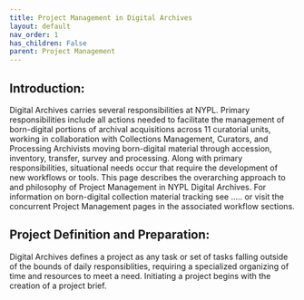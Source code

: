 ```yaml
---
title: Project Management in Digital Archives
layout: default
nav_order: 1
has_children: False
parent: Project Management
---
```


## Introduction:
Digital Archives carries several responsibilities at NYPL. Primary responsibilities include all actions needed to facilitate the management of born-digital portions of archival acquisitions across 11 curatorial units, working in collaboration with Collections Management, Curators, and Processing Archivists moving born-digital material through accession, inventory, transfer, survey and processing. Along with primary responsibilities, situational needs occur that require the development of new workflows or tools. This page describes the overarching approach to and philosophy of Project Management in NYPL Digital Archives. For information on born-digital collection material tracking see ..... or visit the concurrent Project Management pages in the associated workflow sections.

<!-- Potential List of Links to Project Management Overview Pages in different sections-->

## Project Definition and Preparation: 
Digital Archives defines a project as any task or set of tasks falling outside of the bounds of daily responsiblities, requiring a specialized organizing of time and resources to meet a need. Initiating a project begins with the creation of a project brief. 